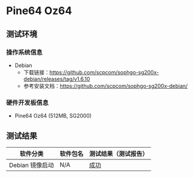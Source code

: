 # Pine64 Oz64

## 测试环境

### 操作系统信息

- Debian
  - 下载链接：https://github.com/scpcom/sophgo-sg200x-debian/releases/tag/v1.6.10
  - 参考安装文档：https://github.com/scpcom/sophgo-sg200x-debian/

### 硬件开发板信息

- Pine64 Oz64 (512MB, SG2000)

## 测试结果

| 软件分类        | 软件包名 | 测试结果（测试报告） |
| --------------- | -------- | -------------------- |
| Debian 镜像启动 | N/A      | [成功][Debian]       |

[Debian]: ./Debian/README_zh.md
